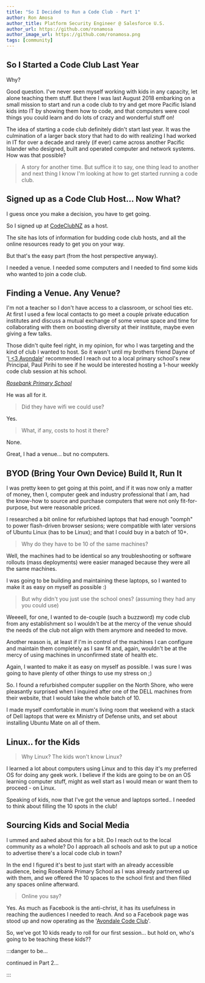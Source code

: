 ```yaml
---
title: "So I Decided to Run a Code Club - Part 1"
author: Ron Amosa
author_title: Platform Security Engineer @ Salesforce U.S.
author_url: https://github.com/ronamosa
author_image_url: https://github.com/ronamosa.png
tags: [community]
---
```


## So I Started a Code Club Last Year

Why?

Good question. I've never seen myself working with kids in any capacity, let alone teaching them stuff. But there I was last August 2018 embarking on a small mission to start and run a code club to try and get more Pacific Island kids into IT by showing them how to code, and that computers were cool things you could learn and do lots of crazy and wonderful stuff on!

<!--truncate-->

The idea of starting a code club definitely didn't start last year. It was the culmination of a larger back story that had to do with realizing I had worked in IT for over a decade and rarely (if ever) came across another Pacific Islander who designed, built and operated computer and network systems. How was that possible?

> A story for another time. But suffice it to say, one thing lead to another and next thing I know I'm looking at how to get started running a code club.

## Signed up as a Code Club Host... Now What?

I guess once you make a decision, you have to get going.

So I signed up at [CodeClubNZ](https://codeclub.nz) as a host.

The site has lots of information for budding code club hosts, and all the online resources ready to get you on your way.

But that's the easy part (from the host perspective anyway).

I needed a venue. I needed some computers and I needed to find some kids who wanted to join a code club.

## Finding a Venue. Any Venue?

I'm not a teacher so I don't have access to a classroom, or school ties etc. At first I used a few local contacts to go meet a couple private education institutes and discuss a mutual exchange of some venue space and time for collaborating with them on boosting diversity at their institute, maybe even giving a few talks.

Those didn't quite feel right, in my opinion, for who I was targeting and the kind of club I wanted to host. So it wasn't until my brothers friend Dayne of '[I <3 Avondale](https://www.facebook.com/ILoveAvondale)' recommended I reach out to a local primary school's new Principal, Paul Pirihi to see if he would be interested hosting a 1-hour weekly code club session at his school.

_[Rosebank Primary School](https://www.rosebank.school.nz/)_

He was all for it.

>Did they have wifi we could use?

Yes.

>What, if any, costs to host it there?

None.

Great, I had a venue... but no computers.

## BYOD (Bring Your Own Device) Build It, Run It

I was pretty keen to get going at this point, and if it was now only a matter of money, then I, computer geek and industry professional that I am, had the know-how to source and purchase computers that were not only fit-for-purpose, but were reasonable priced.

I researched a bit online for refurbished laptops that had enough "oomph" to power flash-driven browser sesions; were compatible with later versions of Ubuntu Linux (has to be Linux); and that I could buy in a batch of 10+.

> Why do they have to be 10 of the same machines?

Well, the machines had to be identical so any troubleshooting or software rollouts (mass deployments) were easier managed because they were all the same machines.

I was going to be building and maintaining these laptops, so I wanted to make it as easy on myself as possible :)

> But why didn't you just use the school ones? (assuming they had any you could use)

Weeeell, for one, I wanted to de-couple (such a buzzword) my code club from any establishment so I wouldn't be at the mercy of the venue should the needs of the club not align with them anymore and needed to move.

Another reason is, at least if I'm in control of the machines I can configure and maintain them completely as I saw fit and, again, wouldn't be at the mercy of using machines in unconfirmed state of health etc.

Again, I wanted to make it as easy on myself as possible. I was sure I was going to have plenty of other things to use my stress on ;)

So. I found a refurbished computer supplier on the North Shore, who were pleasantly surprised when I inquired after one of the DELL machines from their website, that I would take the whole batch of 10.

I made myself comfortable in mum's living room that weekend with a stack of Dell laptops that were ex Ministry of Defense units, and set about installing Ubuntu Mate on all of them.

## Linux.. for the Kids

> Why Linux? The kids won't know Linux?

I learned a lot about computers using Linux and to this day it's my preferred OS for doing any geek work. I believe if the kids are going to be on an OS learning computer stuff, might as well start as I would mean or want them to proceed - on Linux.

Speaking of kids, now that I've got the venue and laptops sorted.. I needed to think about filling the 10 spots in the club!

## Sourcing Kids and Social Media

I ummed and aahed about this for a bit. Do I reach out to the local community as a whole? Do I approach all schools and ask to put up a notice to advertise there's a local code club in town?

In the end I figured it's best to just start with an already accessible audience, being Rosebank Primary School as I was already partnered up with them, and we offered the 10 spaces to the school first and then filled any spaces online afterward.

> Online you say?

Yes. As much as Facebook is the anti-christ, it has its usefulness in reaching the audiences I needed to reach. And so a Facebook page was stood up and now operating as the '[Avondale Code Club](https://www.facebook.com/avondalecodeclub/)'.  

So, we've got 10 kids ready to roll for our first session... but hold on, who's going to be teaching these kids??

:::danger to be...

continued in Part 2...

:::